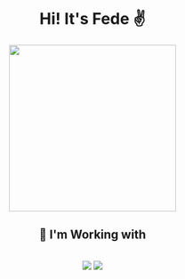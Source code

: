 <h1 align="center">Hi! It's Fede ✌️</h1>
<div align="center">
 <img width="300px" src="https://media1.tenor.com/m/M98ya8RmOx8AAAAC/dog-drooling.gif">
</div>
<h2 align="center">🔧 I'm Working with</h2>
<br/>
<div align="center">
    <img src="https://skillicons.dev/icons?i=html,css,javascript,typescript,cs"/>
    <img src="https://skillicons.dev/icons?i=wordpress,nodejs,angular"/><br>
</div>
<br>
